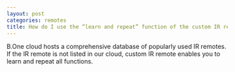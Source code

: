 ```yaml
---
layout: post
categories: remotes
title: How do I use the “learn and repeat” function of the custom IR remote?
---
```


B.One cloud hosts a comprehensive database of popularly used IR remotes. If the IR remote is not listed in our cloud, custom IR remote enables you to learn and repeat all functions.